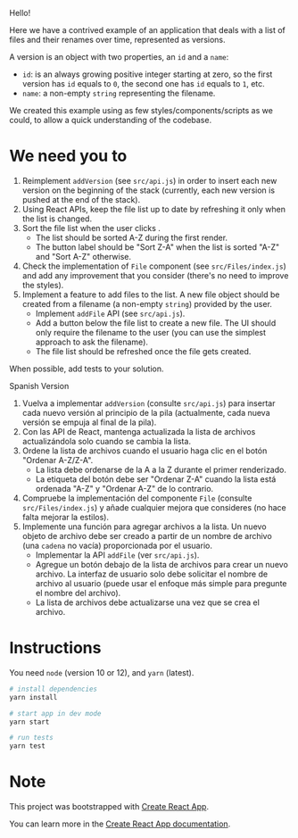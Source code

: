 Hello!

Here we have a contrived example of an application that deals with a list of
files and their renames over time, represented as versions.

A version is an object with two properties, an `id` and a `name`:
- `id`: is an always growing positive integer starting at zero, so the first version has `id`
equals to `0`, the second one has `id` equals to `1`, etc.
- `name`: a non-empty `string` representing the filename.

We created this example using as few styles/components/scripts as we could, to
allow a quick understanding of the codebase.


# We need you to

1. Reimplement `addVersion` (see `src/api.js`) in order to insert each new
   version on the beginning of the stack (currently, each new version is pushed
   at the end of the stack).
2. Using React APIs, keep the file list up to date by refreshing it only when
   the list is changed.
3. Sort the file list when the user clicks   .
    - The list should be sorted A-Z during the first render.
    - The button label should be "Sort Z-A" when the list is sorted "A-Z" and
      "Sort A-Z" otherwise.
4. Check the implementation of `File` component (see `src/Files/index.js`) and
   add any improvement that you consider (there's no need to improve the
   styles).
5. Implement a feature to add files to the list. A new file object should be
   created from a filename (a non-empty `string`) provided by the user.
    - Implement `addFile` API (see `src/api.js`).
    - Add a button below the file list to create a new file. The UI should only
      require the filename to the user (you can use the simplest approach to
      ask the filename).
    - The file list should be refreshed once the file gets created.

When possible, add tests to your solution.    

Spanish Version

1. Vuelva a implementar `addVersion` (consulte `src/api.js`) para insertar cada nuevo
   versión al principio de la pila (actualmente, cada nueva versión se empuja
   al final de la pila).
2. Con las API de React, mantenga actualizada la lista de archivos actualizándola solo cuando
   se cambia la lista.
3. Ordene la lista de archivos cuando el usuario haga clic en el botón "Ordenar A-Z/Z-A".
    - La lista debe ordenarse de la A a la Z durante el primer renderizado.
    - La etiqueta del botón debe ser "Ordenar Z-A" cuando la lista está ordenada "A-Z" y
      "Ordenar A-Z" de lo contrario.
4. Compruebe la implementación del componente `File` (consulte `src/Files/index.js`) y
   añade cualquier mejora que consideres (no hace falta mejorar la
   estilos).
5. Implemente una función para agregar archivos a la lista. Un nuevo objeto de archivo debe ser
   creado a partir de un nombre de archivo (una `cadena` no vacía) proporcionada por el usuario.
    - Implementar la API `addFile` (ver `src/api.js`).
    - Agregue un botón debajo de la lista de archivos para crear un nuevo archivo. La interfaz de usuario solo debe
      solicitar el nombre de archivo al usuario (puede usar el enfoque más simple para
      pregunte el nombre del archivo).
    - La lista de archivos debe actualizarse una vez que se crea el archivo.



# Instructions

You need `node` (version 10 or 12), and `yarn` (latest).

```sh
# install dependencies
yarn install

# start app in dev mode
yarn start

# run tests
yarn test
```

# Note

This project was bootstrapped with [Create React App](https://github.com/facebook/create-react-app).

You can learn more in the [Create React App documentation](https://facebook.github.io/create-react-app/docs/getting-started).
